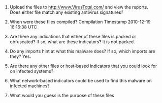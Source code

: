 1. Upload the files to http://www.VirusTotal.com/ and view the reports. Does either file match any existing antivirus signatures?

2. When were these files compiled?
Compilation Timestamp	2010-12-19 16:16:38 UTC

3. Are there any indications that either of these files is packed or obfuscated? If so, what are these indicators?
It is not packed.

4. Do any imports hint at what this malware does? If so, which imports are they?
Yes. 


5. Are there any other files or host-based indicators that you could look for on infected systems?

6. What network-based indicators could be used to find this malware on infected machines?

7. What would you guess is the purpose of these files